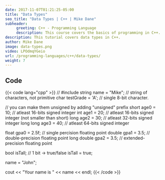 ```yaml
---
date: 2017-11-07T01:21:25-05:00
title: "Data Types"
seo_title: "Data Types | C++ | Mike Dane"
subheader:
     greeting: C++ - Programming Language
     description: This course covers the basics of programming in C++. Work your way through the videos and we'll teach you everything you need to know to start your programming journey!
description: This tutorial covers data types in C++.
author: Mike Dane
image: data-types.png
video: LPOdmqYGeio
url: /programming-languages/c++/data-types/
weight: 7
---
```


## Code

{{< code lang="cpp" >}}
// #include <string>
string name = "Mike";    // string of characters, not primitive
char testGrade = 'A';    // single 8-bit character.

// you can make them unsigned by adding "unsigned" prefix
short age0 = 10;         // atleast 16-bits signed integer
int age1 = 20;           // atleast 16-bits signed integer (not smaller than short)
long age2 = 30;          // atleast 32-bits signed integer
long long age3 = 40;     // atleast 64-bits signed integer

float gpa0 = 2.5f;       // single percision floating point
double gpa1 = 3.5;       // double-precision floating point
long double gpa2 = 3.5;  // extended-precision floating point

bool isTall;             // 1 bit -> true/false
isTall = true;

name = "John";

cout << "Your name is " << name << endl;
{{< /code >}}